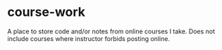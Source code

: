 # course-work
A place to store code and/or notes from online courses I take. Does not include courses where instructor forbids posting online.
